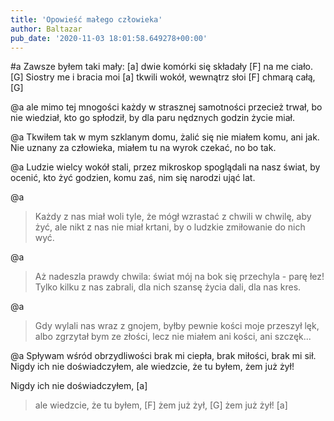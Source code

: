 ```yaml
---
title: 'Opowieść małego człowieka'
author: Baltazar
pub_date: '2020-11-03 18:01:58.649278+00:00'
---
```


#a
Zawsze byłem taki mały:    [a]
dwie komórki się składały   [F]
na me ciało.                          [G]
Siostry me i bracia moi [a]
tkwili wokół, wewnątrz słoi [F]
chmarą całą, [G]

@a
ale mimo tej mnogości
każdy w strasznej samotności
przecież trwał,
bo nie wiedział, kto go spłodził, 
by dla paru nędznych godzin
życie miał.

@a
Tkwiłem tak w mym szklanym domu,
żalić się nie miałem komu,
ani jak.
Nie uznany za człowieka,
miałem tu na wyrok czekać,
no bo tak.

@a
Ludzie wielcy wokół stali,
przez mikroskop spoglądali 
na nasz świat,
by ocenić, kto żyć godzien,
komu zaś, nim się narodzi
ująć lat.

@a
>Każdy z nas miał woli tyle,
>że mógł wzrastać z chwili w chwilę,
>aby żyć,
>ale nikt z nas nie miał krtani,
>by o ludzkie zmiłowanie
>do nich wyć.

@a
>Aż nadeszla prawdy chwila:
>świat mój na bok się przechyla -
>parę łez!
>Tylko kilku z nas zabrali,
>dla nich szansę życia dali,
>dla nas kres.

@a
>Gdy wylali nas wraz z gnojem,
>byłby pewnie kości moje
>przeszył lęk,
>albo zgrzytał bym ze złości,
lecz nie miałem ani kości,
ani szczęk...

@a
Spływam wśród obrzydliwości
brak mi ciepła, brak miłości,
brak mi sił.
Nigdy ich nie doświadczyłem,
ale wiedzcie, że tu byłem, 
żem już żył!

Nigdy ich nie doświadczyłem, [a]
>ale wiedzcie, że tu byłem, [F]
>żem już żył, [G]
>żem już żył! [a]